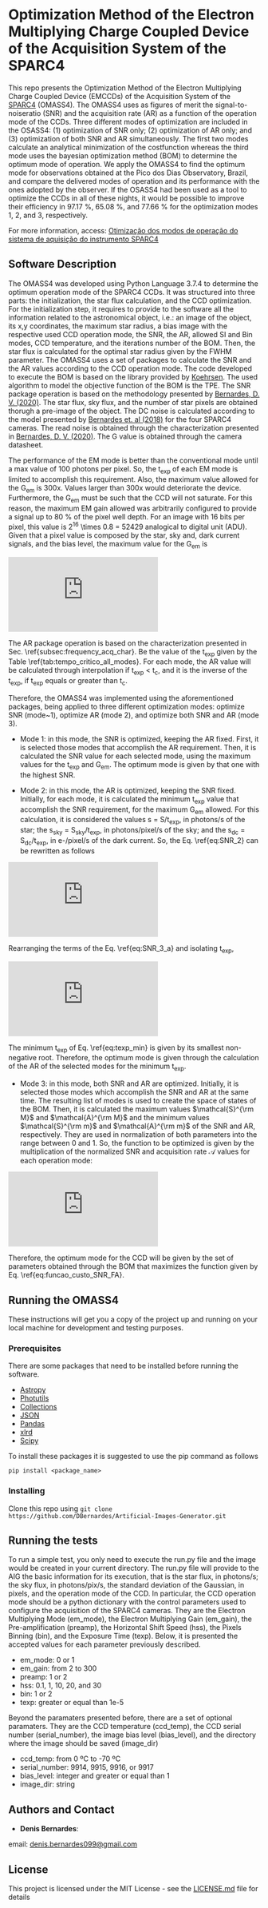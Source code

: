 # Optimization Method of the Electron Multiplying Charge Coupled Device of the Acquisition System of the SPARC4

This repo presents the Optimization Method of the Electron Multiplying Charge Coupled Device (EMCCDs) of the Acquisition System of the [SPARC4](https://www.spiedigitallibrary.org/conference-proceedings-of-spie/8446/844626/Concept-of-SPARC4--a-simultaneous-polarimeter-and-rapid-camera/10.1117/12.924976.full?casa_token=7b-hbhyqIMoAAAAA%3a99lzc7LW-gGeFuEs1N_7ZGdcFS1EiapC3jbzEYyrWT3PDiUP4RXPDEiR9IdfuRvDY7pPetsPx88&SSO=1) (OMASS4). The OMASS4 uses as figures of merit the signal-to-noiseratio (SNR) and the acquisition rate (AR) as a function of the operation mode of the CCDs. Three different modes of optimization are included in the OSASS4:  (1) optimization of SNR only; (2) optimization of AR only; and (3) optimization of both SNR and AR simultaneously. The first two modes calculate an analytical minimization of the costfunction whereas the third mode uses the bayesian optimization method (BOM) to determine the optimum mode of operation. We apply the OMASS4 to find the optimum mode for observations obtained at the Pico dos Dias Observatory, Brazil, and compare the delivered modes of operation and its performance with the ones adopted by the observer. If the OSASS4 had been used as a tool to optimize the CCDs in all of these nights, it would be possible to improve their efficiency in 97.17 %, 65.08 %, and 77.66 % for the optimization modes 1, 2, and 3, respectively.

For more information, access: [Otimização dos modos de operação do sistema de aquisição do instrumento SPARC4](https://repositorio.unifei.edu.br/jspui/handle/123456789/2201)

## Software Description

The OMASS4 was developed using Python Language 3.7.4 to determine the optimum operation mode of the SPARC4 CCDs. It was structured into three parts: the initialization, the star flux calculation, and the CCD optimization. For the initialization step, it requires to provide to the software all the information related to the astronomical object, i.e.: an image of the object, its x,y coordinates, the maximum star radius, a bias image with the respective used CCD operation mode, the SNR, the AR, allowed SI and Bin modes, CCD temperature, and the iterations number of the BOM. Then, the star flux is calculated for the optimal star radius given by the FWHM parameter. The OMASS4 uses a set of packages to calculate the SNR and the AR values according to the CCD operation mode. The code developed to execute the BOM is based on the library provided by [Koehrsen](https://github.com/WillKoehrsen/hyperparameter-optimization). The used algorithm to model the objective function of the BOM is the TPE. The SNR package operation is based on the methodology presented by [Bernardes, D. V. (2020)](https://repositorio.unifei.edu.br/jspui/handle/123456789/2201). The star flux, sky flux, and the number of star pixels are obtained thorugh a pre-image of the object. The DC noise is calculated according to the model presented by [Bernardes et. al (2018)](https://iopscience.iop.org/article/10.1088/1538-3873/aacb1e/meta?casa_token=QzaY5kK_Yp8AAAAA:Qz_wlI6tq2WMi4sRF-tLvw-S2RwkmkF1_N8i7mReLYSUgim4dqp3yceqyLmlbrgUHt5TTzGYcrnYW_9ttxnfrw) for the four SPARC4 cameras. The read noise is obtained through the characterization presented in [Bernardes, D. V. (2020)](https://repositorio.unifei.edu.br/jspui/handle/123456789/2201). The G value is obtained through the camera datasheet.

The performance of the EM mode is better than the conventional mode until a max value of 100 photons per pixel. So, the t<sub>exp</sub> of each EM mode is limited to accomplish this requirement. Also, the maximum value allowed for the G<sub>em</sub> is 300x. Values larger than 300x would deteriorate the device. Furthermore, the G<sub>em</sub> must be such that the CCD will not saturate. For this reason, the maximum EM gain allowed was arbitrarily configured to provide a signal up to 80 \% of the pixel well depth. For an image with 16 bits per pixel, this value is 2<sup>16</sup> \times 0.8 = 52429 analogical to digital unit (ADU). Given that a pixel value is composed by the star, sky and, dark current signals, and the bias level, the maximum value for the G<sub>em</sub> is

![imagem](https://latex.codecogs.com/svg.latex?G_%7B%5Crm%20em%7D%20%3D%20%5Cfrac%7B%2852429%20-%20B%29%20%5Ctimes%20G%7D%7B%28S/n_%7B%5Crm%20p%7D%20&plus;%20S_%7B%5Crm%20sky%7D%20&plus;%20S_%7B%5Crm%20dc%7D%29%7D.)

The AR package operation is based on the characterization presented in Sec. \ref{subsec:frequency_acq_char}. Be the value of the t<sub>exp</sub> given by the Table \ref{tab:tempo_critico_all_modes}. For each mode, the AR value will be calculated through interpolation if t<sub>exp</sub> < t<sub>c</sub>, and it is the inverse of the t<sub>exp</sub>, if t<sub>exp</sub> equals or greater than t<sub>c</sub>.

Therefore, the OMASS4 was implemented using the aforementioned packages, being applied to three different optimization modes: optimize SNR (mode~1), optimize AR (mode 2), and optimize both SNR and AR (mode 3). 

* Mode 1: in this mode, the SNR is optimized, keeping the AR fixed. First, it is selected those modes that accomplish the AR requirement. Then, it is calculated the SNR value for each selected mode, using the maximum values for the t<sub>exp</sub> and G<sub>em</sub>. The optimum mode is given by that one with the highest SNR.
    
* Mode 2: in this mode, the AR is optimized, keeping the SNR fixed. Initially, for each mode, it is calculated the minimum t<sub>exp</sub> value that accomplish the SNR requirement, for the maximum G<sub>em</sub> allowed. For this calculation, it is considered the values s = S/t<sub>exp</sub>, in photons/s of the star; the s<sub>sky</sub> = S<sub>sky</sub>/t<sub>exp</sub>, in photons/pixel/s of the sky; and the s<sub>dc</sub> = S<sub>dc</sub>/t<sub>exp</sub>, in e-/pixel/s of the dark current. So, the Eq. \ref{eq:SNR_2} can be rewritten as follows
    
![imagem](https://latex.codecogs.com/svg.latex?%5Cmathcal%7BS%7D%20%3D%20%5Cfrac%7Bs%20%5Ctimes%20t_%7B%5Crm%20exp%7D%7D%7B%5C%7B%20s%20%5C%3B%20t_%7B%5Crm%20exp%7D%20%5C%3B%20N_%7B%5Crm%20F%7D%5E2%20&plus;%20%5C%5C%20n_%7B%5Crm%20p%7D%20%5B%5C%20%28s_%7B%5Crm%20sky%7D%20&plus;%20s_%7B%5Crm%20dc%7D%29%20%5C%3B%20t_%7B%5Crm%20exp%7D%20%5C%3B%20N_%7B%5Crm%20F%7D%5E2%20&plus;%20%5C%5C%20%28%5Csigma_%7B%5Crm%20ADU%7D%20%5C%3B%20G/G_%7B%5Crm%20em%7D%29%5E2%20%5D%5C%20%5C%7D%5E%7B1/2%7D%7D.)
 
    
 Rearranging the terms of the Eq. \ref{eq:SNR_3_a} and isolating t<sub>exp</sub>,
    
![imagem](https://latex.codecogs.com/svg.latex?s%5E2%20%5C%3B%20t_%7B%5Crm%20exp%7D%5E2%20-%20%5Cmathcal%7BS%7D%5E2%20%5C%3B%20N_%7B%5Crm%20F%7D%5E2%20%5C%3B%20%5B%5C%20s%20&plus;%20n_%7B%5Crm%20p%7D%20%28s_%7B%5Crm%20sky%7D%20&plus;%20s_%7B%5Crm%20dc%7D%29%20%5D%5C%20%5C%3B%20t_%7B%5Crm%20exp%7D%20-%20%5Cmathcal%7BS%7D%5E2%20%5C%3B%20n_%7B%5Crm%20p%7D%20%5C%3B%20%5Csigma_%7B%5Crm%20r%7D%5E2%20%3D%200)
    
The minimum t<sub>exp</sub> of Eq. \ref{eq:texp_min} is given by its smallest non-negative root. Therefore, the optimum mode is given through the calculation of the AR of the selected modes for the minimum t<sub>exp</sub>.
    
* Mode 3: in this mode, both SNR and AR are optimized. Initially, it is selected those modes which accomplish the SNR and AR at the same time. The resulting list of modes is used to create the space of states of the BOM. Then, it is calculated the maximum values $\mathcal{S}^{\rm M}$ and $\mathcal{A}^{\rm M}$ and the minimum values $\mathcal{S}^{\rm m}$ and $\mathcal{A}^{\rm m}$ of the SNR and AR, respectively. They are used in normalization of both parameters into the range between 0 and 1. So, the function to be optimized is given by the multiplication of the normalized SNR and acquisition rate $\mathcal{A}$ values for each operation mode:

![imagem](https://latex.codecogs.com/svg.latex?f%20%3D%20%5Cfrac%7B%5Cmathcal%7BS%7D%20-%20%5Cmathcal%7BS%7D%5E%7B%5Crm%20m%7D%7D%7B%5Cmathcal%7BS%7D%5E%7B%5Crm%20M%7D%20-%20%5Cmathcal%7BS%7D%5E%7B%5Crm%20m%7D%7D%20%5Ctimes%20%5Cfrac%7B%5Cmathcal%7BA%7D%20-%20%5Cmathcal%7BA%7D%5E%7B%5Crm%20m%7D%7D%7B%5Cmathcal%7BA%7D%5E%7B%5Crm%20M%7D%20-%20%5Cmathcal%7BA%7D%5E%7B%5Crm%20m%7D%7D.)
    
Therefore, the optimum mode for the CCD will be given by the set of parameters obtained through the BOM that maximizes the function given by Eq. \ref{eq:funcao_custo_SNR_FA}.





## Running the OMASS4

These instructions will get you a copy of the project up and running on your local machine for development and testing purposes. 

### Prerequisites
There are some packages that need to be installed before running the software.

* [Astropy](https://www.astropy.org/)
* [Photutils](https://photutils.readthedocs.io/en/stable/)
* [Collections](https://docs.python.org/3/library/collections.html)
* [JSON](https://www.w3schools.com/python/python_json.asp)
* [Pandas](https://pandas.pydata.org/)
* [xlrd](https://xlrd.readthedocs.io/en/latest/)
* [Scipy](https://www.scipy.org/)

To install these packages it is suggested to use the pip command as follows
```
pip install <package_name>
```

### Installing
Clone this repo using ``` git clone https://github.com/DBernardes/Artificial-Images-Generator.git ```

## Running the tests

To run a simple test, you only need to execute the run.py file and the image would be created in your current directory. The run.py file will provide to the AIG the basic information for its execution, that is the star flux, in photons/s; the sky flux, in photons/pix/s, the standard deviation of the Gaussian, in pixels, and the operation mode of the CCD. In particular, the CCD operation mode should be a python dictionary with the control parameters used to configure the acquisition of the SPARC4 cameras. They are the Electron Multiplying Mode (em_mode), the Electron Multiplying Gain (em_gain), the Pre-amplification (preamp), the Horizontal Shift Speed (hss), the Pixels Binning (bin), and the Exposure Time (texp). Below, it is presented the accepted values for each parameter previously described.

- em_mode: 0 or 1
- em_gain: from 2 to 300
- preamp: 1 or 2
- hss: 0.1, 1, 10, 20, and 30
- bin: 1 or 2
- texp: greater or equal than 1e-5

Beyond the paramaters presented before, there are a set of optional paramaters. They are the CCD temperature (ccd_temp), the CCD serial number (serial_number), the image bias level (bias_level), and the directory where the image should be saved (image_dir)

- ccd_temp: from 0 ºC to -70 ºC
- serial_number: 9914, 9915, 9916, or 9917
- bias_level: integer and greater or equal than 1
- image_dir: string

## Authors and Contact

* **Denis Bernardes**: 

email: denis.bernardes099@gmail.com 

## License

This project is licensed under the MIT License - see the [LICENSE.md](LICENSE.md) file for details


